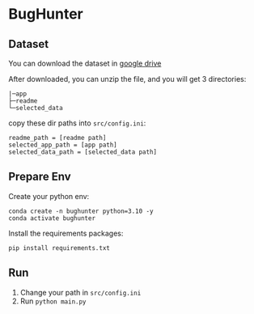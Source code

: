 # BugHunter

## Dataset

You can download the dataset in [google drive](https://drive.google.com/file/d/1VGas92RAqguSP_WYRfQllvMHUT7njZyv/view?usp=sharing)

After downloaded, you can unzip the file, and you will get 3 directories: 

```
|─app
├─readme
└─selected_data
```

copy these dir paths into `src/config.ini`:

```
readme_path = [readme path]
selected_app_path = [app path]
selected_data_path = [selected_data path]
```

## Prepare Env

Create your python env:

```
conda create -n bughunter python=3.10 -y
conda activate bughunter
```

Install the requirements packages:

```
pip install requirements.txt
```

## Run

1. Change your path in `src/config.ini`
2. Run `python main.py`


